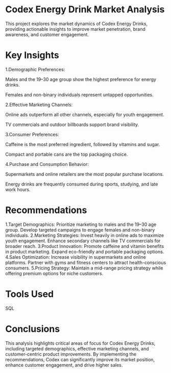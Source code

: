 # Codex Energy Drink Market Analysis
This project explores the market dynamics of Codex Energy Drinks, providing actionable insights to improve market penetration, brand awareness, and customer engagement.
# Key Insights 
1.Demographic Preferences:

Males and the 19–30 age group show the highest preference for energy drinks.

Females and non-binary individuals represent untapped opportunities.

2.Effective Marketing Channels:

Online ads outperform all other channels, especially for youth engagement.

TV commercials and outdoor billboards support brand visibility.

3.Consumer Preferences:

Caffeine is the most preferred ingredient, followed by vitamins and sugar.

Compact and portable cans are the top packaging choice.

4.Purchase and Consumption Behavior:

Supermarkets and online retailers are the most popular purchase locations.

Energy drinks are frequently consumed during sports, studying, and late work hours.

# Recommendations
1.Target Demographics:
Prioritize marketing to males and the 19–30 age group.
Develop targeted campaigns to engage females and non-binary individuals.
2.Marketing Strategies:
Invest heavily in online ads to maximize youth engagement.
Enhance secondary channels like TV commercials for broader reach.
3.Product Innovation:
Promote caffeine and vitamin benefits in product marketing.
Expand eco-friendly and portable packaging options.
4.Sales Optimization:
Increase visibility in supermarkets and online platforms.
Partner with gyms and fitness centers to attract health-conscious consumers.
5.Pricing Strategy:
Maintain a mid-range pricing strategy while offering premium options for niche customers.

# Tools Used
 SQL 

# Conclusions
This analysis highlights critical areas of focus for Codex Energy Drinks, including targeted demographics, effective marketing channels, and customer-centric product improvements. By implementing the recommendations, Codex can significantly improve its market position, enhance customer engagement, and drive higher sales.
